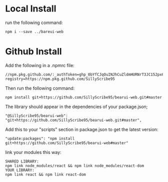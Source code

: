# Local Install

run the following command:
```
npm i --save ../bareui-web
```


# Github Install

Add the following in a .npmrc file:
```
//npm.pkg.github.com/:_authToken=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
registry=https://npm.pkg.github.com/SillyScribe95
```

Then run the following command:
```
npm install git+https://github.com/SillyScribe95/bearui-web.git#master
```

The library should appear in the dependencies of your package.json;
```
"@SillyScribe95/bearui-web": "git+https://github.com/SillyScribe95/bearui-web.git#master",
```

Add this to your "scripts" section in package.json to get the latest version:
```
"update:packages": "npm install git+https://github.com/SillyScribe95/bearui-web#master"
```

link your modules this way:
```
SHARED LIBRARY: 
npm link node_modules/react && npm link node_modules/react-dom
YOUR LIBRARY:
npm link react && npm link react-dom 
```
